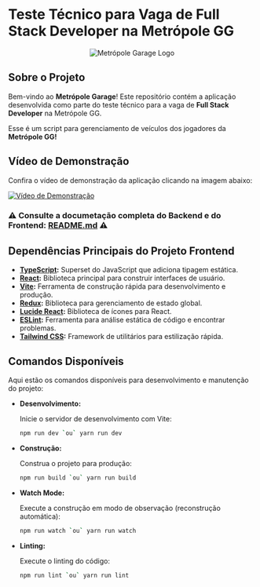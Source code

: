   

# Teste Técnico para Vaga de Full Stack Developer na Metrópole GG

  

<div  align="center">

<img  src="https://i.ibb.co/t3XYkh1/a2b52ae959b6537a37a6fe65572c7400-sm-removebg-preview-2.png"  alt="Metrópole Garage Logo" />

</div>

  

## Sobre o Projeto

  

Bem-vindo ao **Metrópole Garage**! Este repositório contém a aplicação desenvolvida como parte do teste técnico para a vaga de **Full Stack Developer** na Metrópole GG.

  

Esse é um script para gerenciamento de veículos dos jogadores da **Metrópole GG!**

  

## Vídeo de Demonstração

  

Confira o vídeo de demonstração da aplicação clicando na imagem abaixo:

  

[![Vídeo de Demonstração](https://i.ibb.co/K6LN4VC/Captura-de-tela-2024-08-03-162821.png)](https://streamable.com/1e42eh)

### ⚠️ Consulte a documetação completa do Backend e do Frontend: [README.md](https://github.com/gabrielFerrante1/metropole-garage/blob/master/README.md "README.md") ⚠️

## Dependências Principais do Projeto Frontend
- **[TypeScript](https://www.typescriptlang.org/):** Superset do JavaScript que adiciona tipagem estática.
- **[React](https://react.dev/):** Biblioteca principal para construir interfaces de usuário.
- **[Vite](https://vitejs.dev/):** Ferramenta de construção rápida para desenvolvimento e produção.
- **[Redux](https://redux.js.org/):** Biblioteca para gerenciamento de estado global.
- **[Lucide React](https://lucide.dev/guide/packages/lucide-react):** Biblioteca de ícones para React.
- **[ESLint](https://eslint.org/):** Ferramenta para análise estática de código e encontrar problemas.
- **[Tailwind CSS](https://tailwindcss.com/):** Framework de utilitários para estilização rápida.

## Comandos Disponíveis

Aqui estão os comandos disponíveis para desenvolvimento e manutenção do projeto:

-   **Desenvolvimento:**
    
    Inicie o servidor de desenvolvimento com Vite:
    ```bash 
    npm run dev `ou` yarn run dev
    ```
    
-   **Construção:**
    
    Construa o projeto para produção:
    ```bash 
    npm run build `ou` yarn run build
    ```
    
-   **Watch Mode:**
    
    Execute a construção em modo de observação (reconstrução automática):
    ```bash 
    npm run watch `ou` yarn run watch
    ```
    
-   **Linting:**
    
    Execute o linting do código:
    ```bash 
    npm run lint `ou` yarn run lint
    ```
